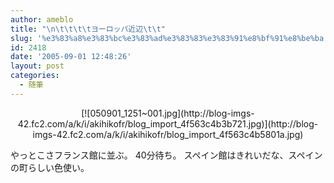 ```yaml
---
author: ameblo
title: "\n\t\t\t\tヨーロッパ近辺\t\t"
slug: '%e3%83%a8%e3%83%bc%e3%83%ad%e3%83%83%e3%83%91%e8%bf%91%e8%be%ba'
id: 2418
date: '2005-09-01 12:48:26'
layout: post
categories:
  - 随筆
---
```


<div align="center">[![050901_1251~001.jpg](http://blog-imgs-42.fc2.com/a/k/i/akihikofr/blog_import_4f563c4b3b721.jpg)](http://blog-imgs-42.fc2.com/a/k/i/akihikofr/blog_import_4f563c4b5801a.jpg)</div>

やっとこさフランス館に並ぶ。 40分待ち。 スペイン館はきれいだな、スペインの町らしい色使い。